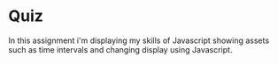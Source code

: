 # Quiz
In this assignment i'm displaying my skills of Javascript showing assets such as time intervals and changing display using Javascript.